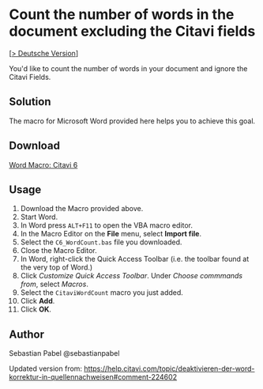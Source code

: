 # Count the number of words in the document excluding the Citavi fields

[[> Deutsche Version](readme.de.md)]

You'd like to count the number of words in your document and ignore the Citavi Fields.

## Solution
The macro for Microsoft Word provided here helps you to achieve this goal.

## Download
[Word Macro: Citavi 6](C6_WordCount.bas)

## Usage

1. Download the Macro provided above.
1. Start Word.
1. In Word press `ALT+F11` to open the VBA macro editor.
1. In the Macro Editor on the **File**  menu, select **Import file**.
1. Select the `C6_WordCount.bas` file you downloaded.
1. Close the Macro Editor.
1. In Word, right-click the Quick Access Toolbar (i.e. the toolbar found at the very top of Word.)
1. Click *Customize Quick Access Toolbar*. Under *Choose commmands from*, select *Macros*.
1. Select the `CitaviWordCount` macro you just added.
1. Click **Add**.
1. Click **OK**.


## Author
Sebastian Pabel @sebastianpabel

Updated version from: https://help.citavi.com/topic/deaktivieren-der-word-korrektur-in-quellennachweisen#comment-224602
